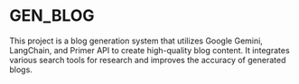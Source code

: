 # GEN_BLOG
This project is a blog generation system that utilizes Google Gemini, LangChain, and Primer API to create high-quality blog content. It integrates various search tools for research and improves the accuracy of generated blogs.
